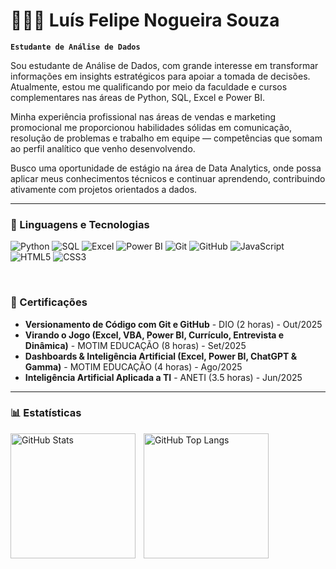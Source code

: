# 👨🏻‍💻 Luís Felipe Nogueira Souza

**`Estudante de Análise de Dados`**

Sou estudante de Análise de Dados, com grande interesse em transformar informações em insights estratégicos para apoiar a tomada de decisões. Atualmente, estou me qualificando por meio da faculdade e cursos complementares nas áreas de Python, SQL, Excel e Power BI.

Minha experiência profissional nas áreas de vendas e marketing promocional me proporcionou habilidades sólidas em comunicação, resolução de problemas e trabalho em equipe — competências que somam ao perfil analítico que venho desenvolvendo.

Busco uma oportunidade de estágio na área de Data Analytics, onde possa aplicar meus conhecimentos técnicos e continuar aprendendo, contribuindo ativamente com projetos orientados a dados.


---

### 🤖 Linguagens e Tecnologias

<p align="left">
    <img src="https://img.shields.io/badge/Python-3776AB?style=for-the-badge&logo=python&logoColor=white" alt="Python"/>
    <img src="https://img.shields.io/badge/MySQL-005C84?style=for-the-badge&logo=mysql&logoColor=white" alt="SQL"/>
    <img src="https://img.shields.io/badge/Microsoft_Excel-217346?style=for-the-badge&logo=microsoft-excel&logoColor=white" alt="Excel"/>
    <img src="https://img.shields.io/badge/Power_BI-F2C811?style=for-the-badge&logo=power-bi&logoColor=black" alt="Power BI"/>
    <img src="https://img.shields.io/badge/Git-F05032?style=for-the-badge&logo=git&logoColor=white" alt="Git"/>
    <img src="https://img.shields.io/badge/GitHub-181717?style=for-the-badge&logo=github&logoColor=white" alt="GitHub"/>
    <img src="https://img.shields.io/badge/JavaScript-F7DF1E?style=for-the-badge&logo=javascript&logoColor=black" alt="JavaScript"/>
    <img src="https://img.shields.io/badge/HTML5-E34F26?style=for-the-badge&logo=html5&logoColor=white" alt="HTML5"/>
    <img src="https://img.shields.io/badge/CSS3-1572B6?style=for-the-badge&logo=css3&logoColor=white" alt="CSS3"/>
</p>

<br/>

### 📜 Certificações

* **Versionamento de Código com Git e GitHub** - DIO (2 horas) - Out/2025
* **Virando o Jogo (Excel, VBA, Power BI, Currículo, Entrevista e Dinâmica)** - MOTIM EDUCAÇÃO (8 horas) - Set/2025
* **Dashboards & Inteligência Artificial (Excel, Power BI, ChatGPT & Gamma)** - MOTIM EDUCAÇÃO (4 horas) - Ago/2025
* **Inteligência Artificial Aplicada a TI** - ANETI (3.5 horas) - Jun/2025

---

### 📊 Estatísticas

<p>
  <img align="left" alt="GitHub Stats" height="200" style="padding-right: 10px;" src="https://github-readme-stats.vercel.app/api?username=luisnogueira11&show_icons=true&theme=tokyonight&include_all_commits=true&locale=pt-br" />
  <img align="left" alt="GitHub Top Langs" height="200" src="https://github-readme-stats.vercel.app/api/top-langs/?username=luisnogueira11&theme=tokyonight&layout=compact&custom_title=Tecnologias&langs_count=9" />
</p>
